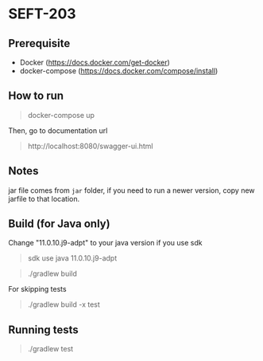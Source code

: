 # SEFT-203

## Prerequisite

* Docker (https://docs.docker.com/get-docker)
* docker-compose (https://docs.docker.com/compose/install)

## How to run

> docker-compose up

Then, go to documentation url

> http://localhost:8080/swagger-ui.html

## Notes

jar file comes from `jar` folder, if you need to run a newer version, copy new jarfile to that location.

## Build (for Java only)

Change "11.0.10.j9-adpt" to your java version if you use sdk

> sdk use java 11.0.10.j9-adpt

> ./gradlew build

For skipping tests

> ./gradlew build -x test

## Running tests

> ./gradlew test

